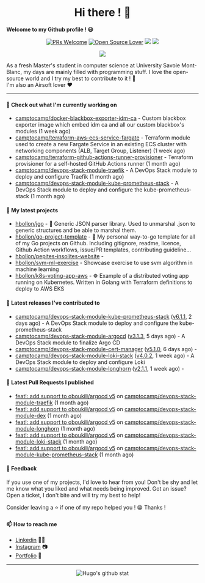 <h1 align="center">Hi there ! 👋</h1>

**Welcome to my Github profile ! 😃** <br/>

<p align="center"> 
    <a href="https://github.com/hbollon/"><img src="https://img.shields.io/badge/PRs-welcome-brightgreen.svg?style=flat&logo=github" alt="PRs Welcome"></a> 
    <a href="https://github.com/hbollon/"><img src="https://badges.frapsoft.com/os/v2/open-source.svg?v=103" alt="Open Source Lover"></a>
    <a href="https://github.com/hbollon/"><img src="https://komarev.com/ghpvc/?username=hbollon"></a>
    <a href="https://github.com/hbollon/"><img src="https://img.shields.io/github/followers/hbollon.svg?label=Follow%20@hbollon&style=social"></a>
</p>

<p align="center"> 
    <a href="https://github.com/ryo-ma/github-profile-trophy"><img src="https://github-profile-trophy.vercel.app/?username=hbollon&theme=onedark&margin-w=15&margin-h=15&no-frame=true&column=7"/></a>
</p>

As a fresh Master's student in computer science at University Savoie Mont-Blanc, my days are mainly filled with programming stuff. I love the open-source world and I try my best to contribute to it ! 🙈 <br/>
I'm also an Airsoft lover ❤️

<hr>

#### 👷 Check out what I'm currently working on

- [camptocamp/docker-blackbox-exporter-idm-ca](https://github.com/camptocamp/docker-blackbox-exporter-idm-ca) - Custom blackbox exporter image which embed idm ca and all our custom blackbox&#39;s modules (1 week ago)
- [camptocamp/terraform-aws-ecs-service-fargate](https://github.com/camptocamp/terraform-aws-ecs-service-fargate) - Terraform module used to create a new Fargate Service in an existing ECS cluster with networking components (ALB, Target Group, Listener) (1 week ago)
- [camptocamp/terraform-github-actions-runner-provisioner](https://github.com/camptocamp/terraform-github-actions-runner-provisioner) - Terraform provisioner for a self-hosted GitHub Actions runner (1 month ago)
- [camptocamp/devops-stack-module-traefik](https://github.com/camptocamp/devops-stack-module-traefik) - A DevOps Stack module to deploy and configure Traefik (1 month ago)
- [camptocamp/devops-stack-module-kube-prometheus-stack](https://github.com/camptocamp/devops-stack-module-kube-prometheus-stack) - A DevOps Stack module to deploy and configure the kube-prometheus-stack (1 month ago)

#### 🌱 My latest projects

- [hbollon/jgo](https://github.com/hbollon/jgo) - 📔 Generic JSON parser library. Used to unmarshal .json to generic structures and be able to marshal them.
- [hbollon/go-project-template](https://github.com/hbollon/go-project-template) - 📜 My personal way-to-go template for all of my Go projects on Github. Including gitignore, readme, licence, Github Action workflows, issue/PR templates, contributing guideline...
- [hbollon/pepites-insolites-website](https://github.com/hbollon/pepites-insolites-website) - 
- [hbollon/svm-ml-exercise](https://github.com/hbollon/svm-ml-exercise) - Showcase exercise to use svm algorithm in machine learning 
- [hbollon/k8s-voting-app-aws](https://github.com/hbollon/k8s-voting-app-aws) - :wheel_of_dharma: Example of a distributed voting app running on Kubernetes. Written in Golang with Terraform definitions to deploy to AWS EKS

#### 🔭 Latest releases I've contributed to

- [camptocamp/devops-stack-module-kube-prometheus-stack](https://github.com/camptocamp/devops-stack-module-kube-prometheus-stack) ([v6.1.1](https://github.com/camptocamp/devops-stack-module-kube-prometheus-stack/releases/tag/v6.1.1), 2 days ago) - A DevOps Stack module to deploy and configure the kube-prometheus-stack
- [camptocamp/devops-stack-module-argocd](https://github.com/camptocamp/devops-stack-module-argocd) ([v3.1.3](https://github.com/camptocamp/devops-stack-module-argocd/releases/tag/v3.1.3), 5 days ago) - A DevOps Stack module to finalize Argo CD
- [camptocamp/devops-stack-module-cert-manager](https://github.com/camptocamp/devops-stack-module-cert-manager) ([v5.1.0](https://github.com/camptocamp/devops-stack-module-cert-manager/releases/tag/v5.1.0), 6 days ago) - 
- [camptocamp/devops-stack-module-loki-stack](https://github.com/camptocamp/devops-stack-module-loki-stack) ([v4.0.2](https://github.com/camptocamp/devops-stack-module-loki-stack/releases/tag/v4.0.2), 1 week ago) - A DevOps Stack module to deploy and configure Loki
- [camptocamp/devops-stack-module-longhorn](https://github.com/camptocamp/devops-stack-module-longhorn) ([v2.1.1](https://github.com/camptocamp/devops-stack-module-longhorn/releases/tag/v2.1.1), 1 week ago) - 

#### 🔨 Latest Pull Requests I published

- [feat!: add support to oboukili/argocd v5](https://github.com/camptocamp/devops-stack-module-traefik/pull/52) on [camptocamp/devops-stack-module-traefik](https://github.com/camptocamp/devops-stack-module-traefik) (1 month ago)
- [feat!: add support to oboukili/argocd v5](https://github.com/camptocamp/devops-stack-module-dex/pull/11) on [camptocamp/devops-stack-module-dex](https://github.com/camptocamp/devops-stack-module-dex) (1 month ago)
- [feat!: add support to oboukili/argocd v5](https://github.com/camptocamp/devops-stack-module-longhorn/pull/6) on [camptocamp/devops-stack-module-longhorn](https://github.com/camptocamp/devops-stack-module-longhorn) (1 month ago)
- [feat!: add support to oboukili/argocd v5](https://github.com/camptocamp/devops-stack-module-loki-stack/pull/75) on [camptocamp/devops-stack-module-loki-stack](https://github.com/camptocamp/devops-stack-module-loki-stack) (1 month ago)
- [feat!: add support to oboukili/argocd v5](https://github.com/camptocamp/devops-stack-module-kube-prometheus-stack/pull/74) on [camptocamp/devops-stack-module-kube-prometheus-stack](https://github.com/camptocamp/devops-stack-module-kube-prometheus-stack) (1 month ago)

#### 💬 Feedback

If you use one of my projects, I'd love to hear from you! Don't be shy and let me know what you liked
and what needs being improved. Got an issue? Open a ticket, I don't bite and will try my best to help!

Consider leaving a ⭐ if one of my repo helped you ! 😁 Thanks !

#### 📫 How to reach me
- <a href="https://www.linkedin.com/in/hugobollon">Linkedin</a> 👨‍💼
- <a href="https://www.instagram.com/_hbollon">Instagram</a> 📷
- <a href="https://hugobollon.me">Portfolio</a> 💼

<hr>

<div align="center">
    <a>
        <img alt="Hugo's github stat" src="https://github-readme-stats.vercel.app/api?username=hbollon&count_private=true&show_icons=true&theme=dark&include_all_commits=true" />
    </a>
</div>
